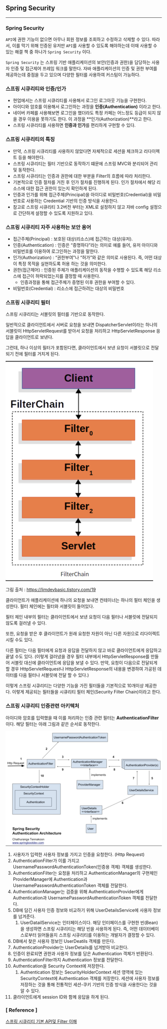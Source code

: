 ## Spring Security

---

### Spring Security

`API`에 권한 기능이 없으면 아무나 회원 정보를 조회하고 수정하고 삭제할 수 있다. 따라서, 이를 막기 위해 인증된 유저만 `API`를 사용할 수 있도록 해야하는데 이때 사용할 수 있는 해결 책 중 하나가 `Spring Security` 이다.

`Spring Security` 는 스프링 기반 애플리케이션의 보안(인증과 권한)을 담당하는 사용자 인증 및 접근제어 프레임 워크를 말한다. 자바 애플리케이션의 인증 및 권한 부여를 제공하는데 중점을 두고 있으며 다양한 필터를 사용하여 커스텀이 가능하다.

### 스프링 시큐리티와 인증/인가

- 현업에서는 스프링 시큐리티를 사용해서 로그인 로그아웃 기능을 구현한다.
- 아이디와 암호를 이용해서 로그인하는 과정을 **인증(Authentication)** 이라고 한다.
- 네이버 카페를 사용해보면 로그인을 했더라도 특정 카페는 어느정도 등급이 되지 않을 경우 이용을 못하기도 한다. 이 과정을 **인가(Authorization)**라고 한다.
- 스프링 시큐리티를 사용하면 **인증과 인가**를 편리하게 구현할 수 있다.

### 스프링 시큐리티의 특징

- 만약, 스프링 시큐리티를 사용하지 않았다면 자체적으로 세션을 체크하고 리다이렉트 등을 해야한다.
- 스프링 시큐리티는 필터 기반으로 동작하기 떄문에 스프링 MVC와 분리되어 관리 및 동작한다.
- 스프링 시큐리티는 인증과 권한에 대한 부분을 Filter의 흐름에 따라 처리한다.
- 기본적으로 인증 절차를 거친 후 인가 절차를 진행하게 된다. 인가 절차에서 해당 리소스에 대한 접근 권한이 있는지 확인하게 된다.
- 인증과 인가를 위해 접근주체(Principal)을 아이디로 비밀번호(Credential)을 비밀번호로 사용하는 Credential 기반의 인증 방식을 사용한다.
- 참고로 스프링 시큐리티 3.2버전 부터는 XML로 설정하지 않고 자바 config 설정으로 간단하게 설정할 수 있도록 지원하고 있다.

### 스프링 시큐리티 자주 사용하는 보안 용어

- 접근주체(Principal) : 보호된 대상(리소스)에 접근하는 대상(유저).
- 인증(Authentication) : 인증은 “증명하다”라는 의미로 예를 들어, 유저 아이디와 비밀번호를 이용하여 로그인하는 과정을 말한다.
- 인가(Authorization) : “권한부여”나 “허가”와 같은 의미로 사용된다. 즉, 어떤 대상이 특정 목적을 실현하도록 허용 하는 것을 의미한다.
- 권한(접근제어) : 인증된 주체가 애플리케이션의 동작을 수행할 수 있도록 해당 리소스에 접근이 허락되었는지를 결정할 때 사용한다.
  - 인증과정을 통해 접근주체가 증명된 이후 권한을 부여할 수 있다.
- 비밀번호(Credential) : 리소스에 접근하려는 대상의 비밀번호

### 스프링 시큐리티 필터

스프링 시큐리티는 서블릿의 필터를 기반으로 동작한다.

일반적으로 클라이언트에서 서버로 요청을 보내면 DispatcherServlet이라는 하나의 서블릿이 HttpServletRequest를 받아서 요청을 처리하고 HttpServletResponse 응답을 클라이언트로 보낸다.

그런데, 하나 이상의 필터가 포함된다면, 클라이언트에서 보낸 요청이 서블릿으로 전달되기 전에 필터를 거치게 된다.

![Untitled](../Minsu/img/18.png)

그림 출처 : https://limdevbasic.tistory.com/19

클라이언트가 애플리케이션에 하나의 요청을 보내면 컨테이너는 하나의 필터 체인을 생성한다. 필터 체인에는 필터와 서블릿이 들어있다.

필터 체인 내부의 필터는 클라이언트에서 보낸 요청이 다음 필터나 서블릿에 전달되지 않도록 걸러낼 수 있다.

또한, 요청을 받은 후 클라이언트가 원래 요청한 자원이 아닌 다른 자원으로 리다이렉트 시킬 수도 있다.

다른 필터는 다음 필터에게 요청과 응답을 전달하지 않고 바로 클라이언트에게 응답하고 끝낼 수도 있다. (이렇게 걸러냈을 경우 필터 내부에서 HttpServletResponse를 만들어 서블릿 대신에 클라이언트에 응답을 보낼 수 있다. 만약, 요청이 다음으로 전달되게 할 경우 HttpServletRequest나 HttpServletResponse의 내용을 변경하여 가공된 데이터를 다음 필터나 서블릿에 전달 할 수 있다.)

이렇게 스프링 시큐리티는 다양한 기능을 가진 필터들을 기본적으로 10개이상 제공한다. 이렇게 제공되는 필터들을 시큐리티 필터 체인(Security Filter Chain)이라고 한다.

### 스프링 시큐리티 인증관련 아키텍처

아이디와 암호를 입력했을 때 이를 처리하는 인증 관련 필터는 **AuthenticationFilter** 이다. 해당 필터는 아래 그림과 같은 순서로 동작한다.

![Untitled](../Minsu/img/19.png)

1. 사용자가 입력한 사용자 정보를 가지고 인증을 요청한다. (Http Request)
2. AuthenticationFilter가 이를 가지고 UsernamePasswordAuthenticationToken(인증용 객체) 객체를 생성한다.
3. AuthenticationFilter는 요청을 처리하고 AuthenticationManager의 구현체인 ProviderManager에 Authentication과 UsernamePasswordAuthenticationToken 객체를 전달한다.
4. AuthenticationManager는 검증을 위해 AuthenticationProvider에게 Authentication과 UsernamePasswordAuthenticationToken 객체를 전달한다.
5. DB에 담긴 사용자 인증 정보와 비교하기 위해 UserDetailsService에 사용자 정보를 넘겨준다.
   1. UserDatailService는 인터페이스이다. 해당 인터페이스를 구현한 빈(Bean)을 생성하면 스프링 시큐리티는 해당 빈을 사용하게 된다. 즉, 어떤 데이터베이스로부터 읽어들을지 스프링 시큐리티를 이용하는 개발자가 결정할 수 있다.
6. DB에서 찾은 사용자 정보인 UserDeatils 객체를 만든다.
7. AuthenticationProvider는 UserDetails를 넘겨받아 비교한다.
8. 인증이 완료되면 권한과 사용자 정보를 담은 Authentication 객체가 반환된다.
9. AuthenticationFilter까지 Authentication 정보를 전달한다.
10. Authentication을 Security Context에 저장한다.
    1. Authentication 정보는 SecurityHolderContext 세션 영역에 있는 SecurityContext에 Authentication 객체를 저장한다. 세션에 사용자 정보를 저장하는 것을 통해 전통적인 세션-쿠키 기반의 인증 방식을 사용한다는 것을 알 수 있다.
11. 클라이언트에게 session ID와 함께 응답을 하게 된다.

### [ Reference ]

[스프링 시큐리티 기본 API및 Filter 이해](https://catsbi.oopy.io/c0a4f395-24b2-44e5-8eeb-275d19e2a536)
